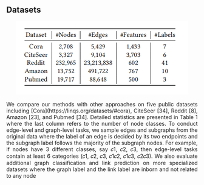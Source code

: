 ## Datasets
<div align="center">
<img src="/assets/Dataset.png" />

</div>
<p style="text-align:justify">We compare our methods with other approaches
on five public datasets including [Cora](https://linqs.org/datasets/#cora), CiteSeer [34], Reddit [8],
Amazon [23], and Pubmed [34]. Detailed statistics are presented
in Table 1 where the last column refers to the number of node
classes. To conduct edge-level and graph-level tasks, we sample
edges and subgraphs from the original data where the label of an
edge is decided by its two endpoints and the subgraph label follows
the majority of the subgraph nodes. For example, if nodes have 3
different classes, say 𝑐1, 𝑐2, 𝑐3, then edge-level tasks contain at least
6 categories (𝑐1, 𝑐2, 𝑐3, 𝑐1𝑐2, 𝑐1𝑐3, 𝑐2𝑐3). We also evaluate additional
graph classification and link prediction on more specialized datasets
where the graph label and the link label are inborn and not related
to any node </p>

